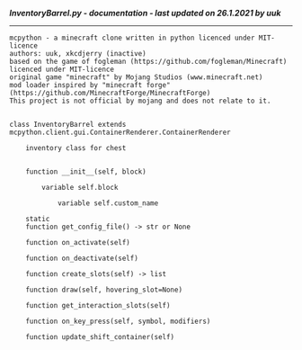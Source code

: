 ***InventoryBarrel.py - documentation - last updated on 26.1.2021 by uuk***
___

    mcpython - a minecraft clone written in python licenced under MIT-licence
    authors: uuk, xkcdjerry (inactive)
    based on the game of fogleman (https://github.com/fogleman/Minecraft) licenced under MIT-licence
    original game "minecraft" by Mojang Studios (www.minecraft.net)
    mod loader inspired by "minecraft forge" (https://github.com/MinecraftForge/MinecraftForge)
    This project is not official by mojang and does not relate to it.


    class InventoryBarrel extends mcpython.client.gui.ContainerRenderer.ContainerRenderer
        
        inventory class for chest


        function __init__(self, block)

            variable self.block

                variable self.custom_name

        static
        function get_config_file() -> str or None

        function on_activate(self)

        function on_deactivate(self)

        function create_slots(self) -> list

        function draw(self, hovering_slot=None)

        function get_interaction_slots(self)

        function on_key_press(self, symbol, modifiers)

        function update_shift_container(self)